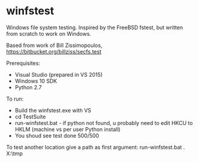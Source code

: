 # winfstest
Windows file system testing. Inspired by the FreeBSD fstest, but written from scratch to work on Windows.

Based from work of Bill Zissimopoulos, https://bitbucket.org/billziss/secfs.test

Prerequisites:
* Visual Studio (prepared in VS 2015)
* Windows 10 SDK 
* Python 2.7

To run:
* Build the winfstest.exe with VS
* cd TestSuite
* run-winfstest.bat - if python not found, u probably need to edit HKCU to HKLM (machine vs per user Python install)
* You shoud see test done 500/500 

To test another location give a path as first argument: run-winfstest.bat . X:\tmp
